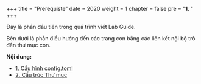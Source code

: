 +++
title = "Prerequiste"
date = 2020
weight = 1
chapter = false
pre = "<b>1. </b>"
+++

Đây là phần đầu tiên trong quá trình viết Lab Guide.

Bên dưới là phần điều hướng đến các trang con bằng các liên kết nội bộ trỏ đến thư mục con.

**Nội dung:**
- [1. Cấu hình config.toml](1-config/)
- [2. Cấu trúc Thư mục](2-dir-structure/)

